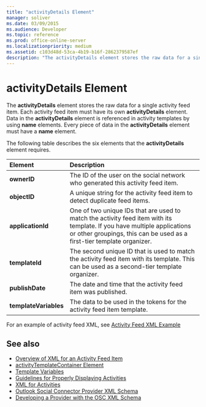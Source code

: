 ```yaml
---
title: "activityDetails Element"
manager: soliver
ms.date: 03/09/2015
ms.audience: Developer
ms.topic: reference
ms.prod: office-online-server
ms.localizationpriority: medium
ms.assetid: c103d48d-53ca-4b19-b16f-2862379587ef
description: "The activityDetails element stores the raw data for a single activity feed item. Each activity feed item must have its own activityDetails element. Data in the activityDetails element is referenced in activity templates by using name elements."
---
```


# activityDetails Element

The **activityDetails** element stores the raw data for a single activity feed item. Each activity feed item must have its own **activityDetails** element. Data in the **activityDetails** element is referenced in activity templates by using **name** elements. Every piece of data in the **activityDetails** element must have a **name** element. 
  
The following table describes the six elements that the **activityDetails** element requires. 
  
|**Element**|**Description**|
|:-----|:-----|
|**ownerID** <br/> |The ID of the user on the social network who generated this activity feed item.  <br/> |
|**objectID** <br/> |A unique string for the activity feed item to detect duplicate feed items.  <br/> |
|**applicationId** <br/> |One of two unique IDs that are used to match the activity feed item with its template. If you have multiple applications or other groupings, this can be used as a first-tier template organizer.  <br/> |
|**templateId** <br/> |The second unique ID that is used to match the activity feed item with its template. This can be used as a second-tier template organizer.  <br/> |
|**publishDate** <br/> |The date and time that the activity feed item was published.  <br/> |
|**templateVariables** <br/> |The data to be used in the tokens for the activity feed item template.  <br/> |
   
For an example of activity feed XML, see [Activity Feed XML Example](activity-feed-xml-example.md)
  
## See also

- [Overview of XML for an Activity Feed Item](overview-of-xml-for-an-activity-feed-item.md)  
- [activityTemplateContainer Element](activitytemplatecontainer-element.md)  
- [Template Variables](template-variables.md) 
- [Guidelines for Properly Displaying Activities](guidelines-for-properly-displaying-activities.md)  
- [XML for Activities](xml-for-activities.md)  
- [Outlook Social Connector Provider XML Schema](outlook-social-connector-provider-xml-schema.md)
- [Developing a Provider with the OSC XML Schema](developing-a-provider-with-the-osc-xml-schema.md)

